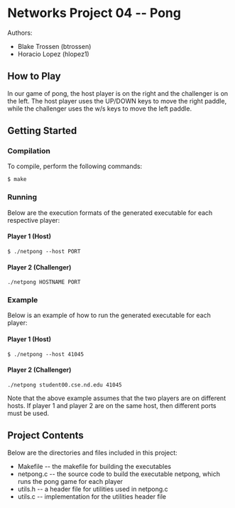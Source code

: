 # Networks Project 04 -- Pong

Authors:
* Blake Trossen (btrossen)
* Horacio Lopez (hlopez1)

## How to Play
In our game of pong, the host player is on the right and the challenger is on
the left. The host player uses the UP/DOWN keys to move the right paddle, while
the challenger uses the w/s keys to move the left paddle.

## Getting Started
### Compilation
To compile, perform the following commands:
```
$ make
```

### Running
Below are the execution formats of the generated executable for each respective player:
#### Player 1 (Host)
```
$ ./netpong --host PORT
```
#### Player 2 (Challenger)
```
./netpong HOSTNAME PORT
```

### Example
Below is an example of how to run the generated executable for each player:
#### Player 1 (Host)
```
$ ./netpong --host 41045
```
#### Player 2 (Challenger)
```
./netpong student00.cse.nd.edu 41045
```
Note that the above example assumes that the two players are on different hosts. If player 1 and player 2 are on the same host, then different ports must be used.

## Project Contents
Below are the directories and files included in this project:
  * Makefile     -- the makefile for building the executables
  * netpong.c    -- the source code to build the executable netpong, which runs the pong game for each player
  * utils.h      -- a header file for utilities used in netpong.c
  * utils.c      -- implementation for the utilities header file
